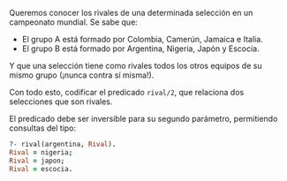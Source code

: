 Queremos conocer los rivales de una determinada selección en un campeonato mundial. Se sabe que:

* El grupo A está formado por Colombia, Camerún, Jamaica e Italia.
* El grupo B está formado por Argentina, Nigeria, Japón y Escocia.

Y que una selección tiene como rivales todos los otros equipos de su mismo grupo (¡nunca contra sí misma!).

Con todo esto, codificar el predicado `rival/2`, que relaciona dos selecciones que son rivales.

El predicado debe ser inversible para su segundo parámetro, permitiendo consultas del tipo:

```prolog
?- rival(argentina, Rival).
Rival = nigeria;
Rival = japon;
Rival = escocia.
```
